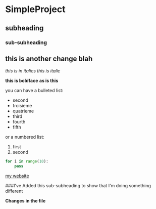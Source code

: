 # SimpleProject

## subheading

### sub-subheading

## this is another change blah

*this is in italics*
_this is italic_

**this is boldface**
__as is this__

you can have a bulleted list:
- second
- troisieme
- quatrieme
- third
- fourth
- fifth


or a numbered list:
1. first
2. second

```python
for i in range(10):
    pass
```

[my website](https://artisticchicago.com)

###I've Added this sub-subheading to show that I'm doing something different

**Changes in the file**
